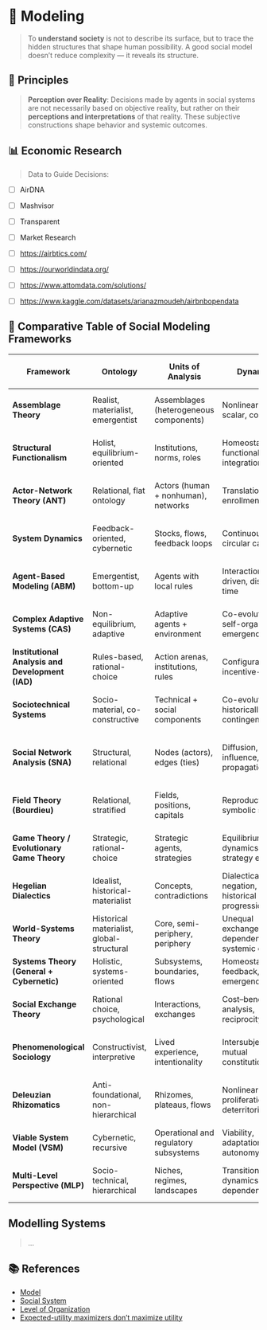 # 🧠 Modeling

> To **understand society** is not to describe its surface, but to trace the hidden structures that shape human possibility. A good social model doesn’t reduce complexity — it reveals its structure.

## 📌 Principles

> **Perception over Reality**: Decisions made by agents in social systems are not necessarily based on objective reality, but rather on their **perceptions and interpretations** of that reality. These subjective constructions shape behavior and systemic outcomes.

## 📊 Economic Research

> Data to Guide Decisions:

- [ ] AirDNA
- [ ]  Mashvisor
- [ ]  Transparent
- [ ]  Market Research
- [ ]  https://airbtics.com/
- [ ]  https://ourworldindata.org/
- [ ]  https://www.attomdata.com/solutions/
- [ ]  https://www.kaggle.com/datasets/arianazmoudeh/airbnbopendata


## 🧠 **Comparative Table of Social Modeling Frameworks**

| **Framework**                                    | **Ontology**                              | **Units of Analysis**                  | **Dynamics**                                  | **Formalization**                          | **Key Thinkers / Origins**             | **Use Cases**                                   |
| ------------------------------------------------ | ----------------------------------------- | -------------------------------------- | --------------------------------------------- | ------------------------------------------ | -------------------------------------- | ----------------------------------------------- |
| **Assemblage Theory**                            | Realist, materialist, emergentist         | Assemblages (heterogeneous components) | Nonlinear, multi-scalar, contingent           | Medium (conceptual + dynamical modeling)   | Manuel DeLanda, Deleuze & Guattari     | Cities, institutions, global systems            |
| **Structural Functionalism**                     | Holist, equilibrium-oriented              | Institutions, norms, roles             | Homeostatic, functional integration           | Low (descriptive, schematic)               | Émile Durkheim, Talcott Parsons        | Social order, cultural reproduction             |
| **Actor-Network Theory (ANT)**                   | Relational, flat ontology                 | Actors (human + nonhuman), networks    | Translation, enrollment, drift                | Low–Medium (qualitative + network tracing) | Bruno Latour, Michel Callon            | Science, tech, innovation, infrastructures      |
| **System Dynamics**                              | Feedback-oriented, cybernetic             | Stocks, flows, feedback loops          | Continuous, circular causality                | High (differential equations, simulations) | Jay Forrester, Donella Meadows         | Policy modeling, sustainability, economics      |
| **Agent-Based Modeling (ABM)**                   | Emergentist, bottom-up                    | Agents with local rules                | Interaction-driven, discrete time             | High (computational, rule-based)           | Epstein, Axtell, Santa Fe Institute    | Markets, epidemics, ecosystems                  |
| **Complex Adaptive Systems (CAS)**               | Non-equilibrium, adaptive                 | Adaptive agents + environment          | Co-evolution, self-organization, emergence    | Medium–High (simulation + network theory)  | Holland, Gell-Mann, Santa Fe Institute | Innovation, ecosystems, learning systems        |
| **Institutional Analysis and Development (IAD)** | Rules-based, rational-choice              | Action arenas, institutions, rules     | Configurational, incentive-driven             | Medium (game theory + case analysis)       | Elinor Ostrom                          | Commons, public policy, governance              |
| **Sociotechnical Systems**                       | Socio-material, co-constructive           | Technical + social components          | Co-evolutionary, historically contingent      | Medium (qualitative + system mapping)      | Hughes, Bijker, Pinch                  | Infrastructure, transitions, safety systems     |
| **Social Network Analysis (SNA)**                | Structural, relational                    | Nodes (actors), edges (ties)           | Diffusion, influence, propagation             | High (graph theory, statistics)            | Granovetter, Burt, Watts               | Influence, knowledge diffusion, social cohesion |
| **Field Theory (Bourdieu)**                      | Relational, stratified                    | Fields, positions, capitals            | Reproduction, symbolic struggle               | Medium (quant-qual hybrid)                 | Pierre Bourdieu                        | Culture, education, power dynamics              |
| **Game Theory / Evolutionary Game Theory**       | Strategic, rational-choice                | Strategic agents, strategies           | Equilibrium dynamics, strategy evolution      | High (mathematical, algorithmic)           | Nash, Maynard Smith, von Neumann       | Conflict, cooperation, social norms             |
| **Hegelian Dialectics**                          | Idealist, historical-materialist          | Concepts, contradictions               | Dialectical negation, historical progression  | Medium (philosophical logic)               | Hegel, Marx                            | Ideology, class struggle, history               |
| **World-Systems Theory**                         | Historical materialist, global-structural | Core, semi-periphery, periphery        | Unequal exchange, dependency, systemic cycles | Medium (historical + econometric analysis) | Immanuel Wallerstein                   | Global inequality, economic systems             |
| **Systems Theory (General + Cybernetic)**        | Holistic, systems-oriented                | Subsystems, boundaries, flows          | Homeostasis, feedback, emergence              | Medium–High (conceptual + mathematical)    | Bertalanffy, Wiener, Beer              | Biology, organizations, engineering             |
| **Social Exchange Theory**                       | Rational choice, psychological            | Interactions, exchanges                | Cost–benefit analysis, reciprocity            | Medium (decision theory, modeling)         | Homans, Blau                           | Relationships, workplace behavior               |
| **Phenomenological Sociology**                   | Constructivist, interpretive              | Lived experience, intentionality       | Intersubjectivity, mutual constitution        | Low (qualitative, ethnography)             | Alfred Schutz, Garfinkel               | Identity, everyday life, meaning-making         |
| **Deleuzian Rhizomatics**                        | Anti-foundational, non-hierarchical       | Rhizomes, plateaus, flows              | Nonlinear proliferation, deterritorialization | Low (philosophical, diagrammatic)          | Deleuze & Guattari                     | Anti-structural analysis, nomadic systems       |
| **Viable System Model (VSM)**                    | Cybernetic, recursive                     | Operational and regulatory subsystems  | Viability, adaptation, autonomy               | High (systems engineering, recursion)      | Stafford Beer                          | Organizational governance, diagnosis            |
| **Multi-Level Perspective (MLP)**                | Socio-technical, hierarchical             | Niches, regimes, landscapes            | Transition dynamics, path-dependency          | Medium (historical + analytical)           | Geels, Schot                           | Sustainability transitions, innovation policy   |

## Modelling Systems

> ...

## 📚 References

- [Model](https://righteous-guardian-68f.notion.site/Model-1b1c0f5171ec807192cad4c8bdbc9b88?pvs=4)
- [Social System](https://en.wikipedia.org/wiki/Social_system)
- [Level of Organization](https://righteous-guardian-68f.notion.site/Level-of-Organization-1ebc0f5171ec80dd9100ec305664c2d3?pvs=4)
- [Expected-utility maximizers don’t maximize utility](https://ergodicityeconomics.com/2025/05/28/expected-utility-maximizers-dont-maximize-utility/)

